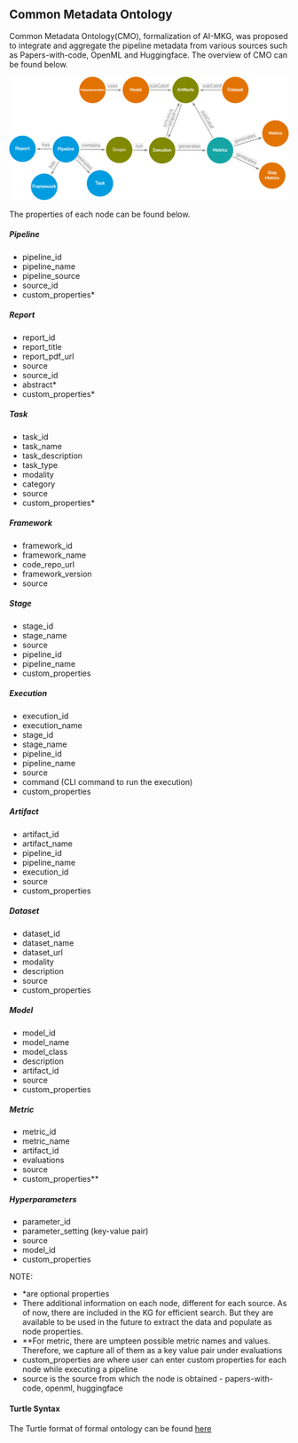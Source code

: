 ## Common Metadata Ontology
Common Metadata Ontology(CMO), formalization of AI-MKG, was proposed to integrate and aggregate the pipeline metadata from various sources such as Papers-with-code, OpenML and Huggingface. The overview of CMO can be found below.

![Common Metadata Ontology](common-metadata-ontology_v2.png)


The properties of each node can be found below.

##### Pipeline
* pipeline_id
* pipeline_name
* pipeline_source
* source_id
* custom_properties*

##### Report
* report_id
* report_title
* report_pdf_url
* source
* source_id
* abstract*
* custom_properties*

##### Task
* task_id
* task_name
* task_description
* task_type
* modality
* category
* source
* custom_properties*

##### Framework
* framework_id
* framework_name
* code_repo_url
* framework_version
* source

##### Stage
* stage_id
* stage_name
* source
* pipeline_id
* pipeline_name
* custom_properties

##### Execution
* execution_id
* execution_name
* stage_id
* stage_name
* pipeline_id
* pipeline_name
* source
* command (CLI command to run the execution)
* custom_properties

##### Artifact
* artifact_id
* artifact_name
* pipeline_id
* pipeline_name
* execution_id
* source
* custom_properties

##### Dataset
* dataset_id
* dataset_name
* dataset_url
* modality
* description
* source
* custom_properties

##### Model
* model_id
* model_name
* model_class
* description
* artifact_id
* source
* custom_properties

##### Metric
* metric_id
* metric_name
* artifact_id
* evaluations
* source
* custom_properties**

##### Hyperparameters
* parameter_id
* parameter_setting (key-value pair)
* source
* model_id
* custom_properties


NOTE: 
* *are optional properties
* There additional information on each node, different for each source. As of now, there are included in the KG for efficient search. But they are available to be used in the future to extract the data and populate as node properties.
* **For metric, there are umpteen possible metric names and values. Therefore, we capture all of them as a key value pair under evaluations
* custom_properties are where user can enter custom properties for each node while executing a pipeline
* source is the source from which the node is obtained - papers-with-code, openml, huggingface

#### Turtle Syntax
The Turtle format of formal ontology can be found [here](cmo_v2.ttl)
